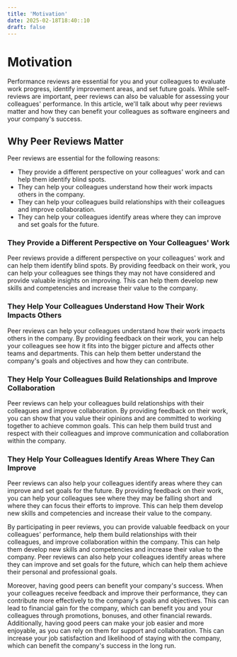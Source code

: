 ```yaml
---
title: 'Motivation'
date: 2025-02-18T18:40::10
draft: false
---
```


# Motivation

Performance reviews are essential for you and your colleagues to evaluate work progress, identify improvement areas, and set future goals. While self-reviews are important, peer reviews can also be valuable for assessing your colleagues' performance. In this article, we'll talk about why peer reviews matter and how they can benefit your colleagues as software engineers and your company's success.

## **Why Peer Reviews Matter**

Peer reviews are essential for the following reasons:

- They provide a different perspective on your colleagues' work and can help them identify blind spots.
- They can help your colleagues understand how their work impacts others in the company.
- They can help your colleagues build relationships with their colleagues and improve collaboration.
- They can help your colleagues identify areas where they can improve and set goals for the future.

### **They Provide a Different Perspective on Your Colleagues' Work**

Peer reviews provide a different perspective on your colleagues' work and can help them identify blind spots. By providing feedback on their work, you can help your colleagues see things they may not have considered and provide valuable insights on improving. This can help them develop new skills and competencies and increase their value to the company.

### **They Help Your Colleagues Understand How Their Work Impacts Others**

Peer reviews can help your colleagues understand how their work impacts others in the company. By providing feedback on their work, you can help your colleagues see how it fits into the bigger picture and affects other teams and departments. This can help them better understand the company's goals and objectives and how they can contribute.

### **They Help Your Colleagues Build Relationships and Improve Collaboration**

Peer reviews can help your colleagues build relationships with their colleagues and improve collaboration. By providing feedback on their work, you can show that you value their opinions and are committed to working together to achieve common goals. This can help them build trust and respect with their colleagues and improve communication and collaboration within the company.

### **They Help Your Colleagues Identify Areas Where They Can Improve**

Peer reviews can also help your colleagues identify areas where they can improve and set goals for the future. By providing feedback on their work, you can help your colleagues see where they may be falling short and where they can focus their efforts to improve. This can help them develop new skills and competencies and increase their value to the company.

By participating in peer reviews, you can provide valuable feedback on your colleagues' performance, help them build relationships with their colleagues, and improve collaboration within the company. This can help them develop new skills and competencies and increase their value to the company. Peer reviews can also help your colleagues identify areas where they can improve and set goals for the future, which can help them achieve their personal and professional goals.

Moreover, having good peers can benefit your company's success. When your colleagues receive feedback and improve their performance, they can contribute more effectively to the company's goals and objectives. This can lead to financial gain for the company, which can benefit you and your colleagues through promotions, bonuses, and other financial rewards. Additionally, having good peers can make your job easier and more enjoyable, as you can rely on them for support and collaboration. This can increase your job satisfaction and likelihood of staying with the company, which can benefit the company's success in the long run.
